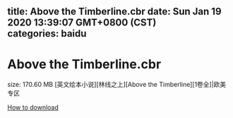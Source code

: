
title: Above the Timberline.cbr
date: Sun Jan 19 2020 13:39:07 GMT+0800 (CST)    
categories: baidu
---

# Above the Timberline.cbr
size: 170.60 MB
 [英文绘本小说][林线之上][Above the Timberline][1卷全]|欧美专区
 

[How to download](https://bpcam.bemobtrk.com/go/2ceec3aa-1ca2-46d6-b9ff-aaa5c184517c?jno=1676)